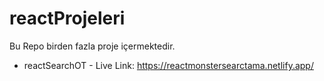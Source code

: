 # reactProjeleri
Bu Repo birden fazla proje içermektedir.

* reactSearchOT - Live Link: https://reactmonstersearctama.netlify.app/
